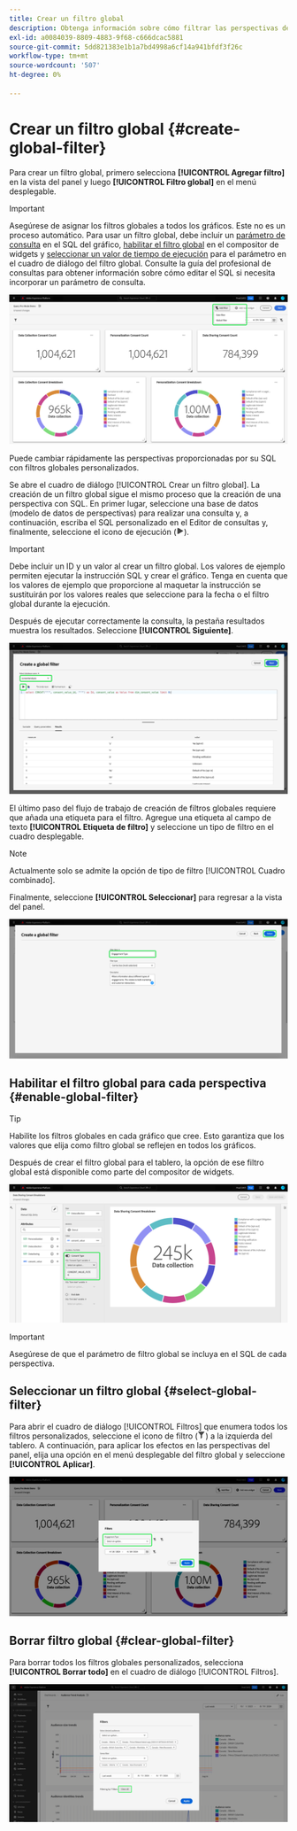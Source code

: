 ```yaml
---
title: Crear un filtro global
description: Obtenga información sobre cómo filtrar las perspectivas de datos con un filtro personalizado aplicado globalmente.
exl-id: a0084039-8809-4883-9f68-c666dcac5881
source-git-commit: 5dd821383e1b1a7bd4998a6cf14a941bfdf3f26c
workflow-type: tm+mt
source-wordcount: '507'
ht-degree: 0%

---
```


# Crear un filtro global {#create-global-filter}

Para crear un filtro global, primero selecciona **[!UICONTROL Agregar filtro]** en la vista del panel y luego **[!UICONTROL Filtro global]** en el menú desplegable.

>[!IMPORTANT]
>
>Asegúrese de asignar los filtros globales a todos los gráficos. Este no es un proceso automático. Para usar un filtro global, debe incluir un [parámetro de consulta](../../../../query-service/ui/parameterized-queries.md) en el SQL del gráfico, [habilitar el filtro global](#enable-global-filter) en el compositor de widgets y [seleccionar un valor de tiempo de ejecución](#select-global-filter) para el parámetro en el cuadro de diálogo del filtro global. Consulte la guía del profesional de consultas para obtener información sobre cómo editar el SQL si necesita incorporar un parámetro de consulta.

![Panel personalizado con el elemento Agregar filtro y su menú desplegable resaltados.](../../../images/query-pro-mode/add-filter.png)

Puede cambiar rápidamente las perspectivas proporcionadas por su SQL con filtros globales personalizados.

Se abre el cuadro de diálogo [!UICONTROL Crear un filtro global]. La creación de un filtro global sigue el mismo proceso que la creación de una perspectiva con SQL. En primer lugar, seleccione una base de datos (modelo de datos de perspectivas) para realizar una consulta y, a continuación, escriba el SQL personalizado en el Editor de consultas y, finalmente, seleccione el icono de ejecución (![Icono de ejecución.](/help/images/icons/play.png)).

>[!IMPORTANT]
>
>Debe incluir un ID y un valor al crear un filtro global. Los valores de ejemplo permiten ejecutar la instrucción SQL y crear el gráfico. Tenga en cuenta que los valores de ejemplo que proporcione al maquetar la instrucción se sustituirán por los valores reales que seleccione para la fecha o el filtro global durante la ejecución.

Después de ejecutar correctamente la consulta, la pestaña resultados muestra los resultados. Seleccione **[!UICONTROL Siguiente]**.

![Cuadro de diálogo [!UICONTROL Crear un filtro global] con el menú desplegable del conjunto de datos, el icono de ejecución y Siguiente resaltados.](../../../images/query-pro-mode/global-filter.png)

El último paso del flujo de trabajo de creación de filtros globales requiere que añada una etiqueta para el filtro. Agregue una etiqueta al campo de texto **[!UICONTROL Etiqueta de filtro]** y seleccione un tipo de filtro en el cuadro desplegable.

>[!NOTE]
>
>Actualmente solo se admite la opción de tipo de filtro [!UICONTROL Cuadro combinado].

Finalmente, seleccione **[!UICONTROL Seleccionar]** para regresar a la vista del panel.

![Cuadro de diálogo [!UICONTROL Crear un filtro global] con la opción Seleccionar y la entrada de texto de la etiqueta Filtro resaltada.](../../../images/query-pro-mode/global-filter-label.png)

## Habilitar el filtro global para cada perspectiva {#enable-global-filter}

>[!TIP]
>
>Habilite los filtros globales en cada gráfico que cree. Esto garantiza que los valores que elija como filtro global se reflejen en todos los gráficos.

Después de crear el filtro global para el tablero, la opción de ese filtro global está disponible como parte del compositor de widgets.

![Se ha resaltado la opción del compositor de widgets con el filtro global.](../../../images/query-pro-mode/global-filter-consent.png)

>[!IMPORTANT]
>
>Asegúrese de que el parámetro de filtro global se incluya en el SQL de cada perspectiva.

## Seleccionar un filtro global {#select-global-filter}

Para abrir el cuadro de diálogo [!UICONTROL Filtros] que enumera todos los filtros personalizados, seleccione el icono de filtro (![Un icono de filtro.](/help/images/icons/filter.png)) a la izquierda del tablero. A continuación, para aplicar los efectos en las perspectivas del panel, elija una opción en el menú desplegable del filtro global y seleccione **[!UICONTROL Aplicar]**.

![Un panel personalizado con el cuadro de diálogo de filtro resaltado.](../../../images/query-pro-mode/custom-filters.png)

## Borrar filtro global {#clear-global-filter}

Para borrar todos los filtros globales personalizados, selecciona **[!UICONTROL Borrar todo]** en el cuadro de diálogo [!UICONTROL Filtros].

![Cuadro de diálogo Filtros con Borrar todo resaltado.](../../../images/query-pro-mode/clear-all.png)

